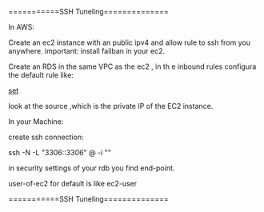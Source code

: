 ===========SSH Tuneling==============

In AWS:

Create an ec2 instance with an public ipv4 and allow rule to ssh from you  anywhere.
important: install failban in your ec2.

Create an RDS in the same VPC as the ec2 , in th e inbound rules configura the default rule  like:

[set](https://github.com/libialany/aws-notas/tree/main/DRB/last-set.png)

look at the source ,which is the private IP of the EC2 instance.

In your Machine:

create ssh connection:

ssh -N -L "3306:<endpoint-database-rds>:3306" <user-of-ec2>@<ec2-public-ip> -i "<ssh-key>"

in security settings of your rdb  you find end-point.

user-of-ec2 for default is like ec2-user

===========SSH Tuneling==============
